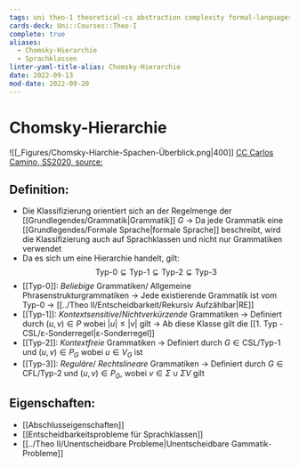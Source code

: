 ```yaml
---
tags: uni theo-1 theoretical-cs abstraction complexity formal-languages chomsky
cards-deck: Uni::Courses::Theo-I
complete: true
aliases:
  - Chomsky-Hierarchie
  - Sprachklassen
linter-yaml-title-alias: Chomsky-Hierarchie
date: 2022-09-13
mod-date: 2022-09-20
---
```


# Chomsky-Hierarchie
![[_Figures/Chomsky-Hiarchie-Spachen-Überblick.png|400]]
[CC Carlos Camino, SS2020, source:](https://fmi.uni-stuttgart.de/files/ti/teaching/s20/ti2/erg/z06.pdf)

## Definition:
- Die Klassifizierung orientiert sich an der Regelmenge der [[Grundlegendes/Grammatik|Grammatik]] $G$
  -> Da jede Grammatik eine [[Grundlegendes/Formale Sprache|formale Sprache]] beschreibt, wird die Klassifizierung auch auf Sprachklassen und nicht nur Grammatiken verwendet 
- Da es sich um eine Hierarchie handelt, gilt:$$\text{Typ-0}\subsetneq\text{Typ-1}\subsetneq\text{Typ-2}\subsetneq\text{Typ-3}$$
- [[Typ-0]]: *Beliebige* Grammatiken/ Allgemeine Phrasenstrukturgrammatiken
	-> Jede existierende Grammatik ist vom Typ-0
	-> [[../Theo II/Entscheidbarkeit/Rekursiv Aufzählbar|RE]]
- [[Typ-1]]: *Kontextsensitive*/*Nichtverkürzende* Grammatiken
	-> Definiert durch $(u,v)\in P$ wobei $|u|\leq|v|$ gilt
	-> Ab diese Klasse gilt die [[1. Typ - CSL/ε-Sonderregel|ε-Sonderregel]]
- [[Typ-2]]: *Kontextfreie* Grammatiken
	-> Definiert durch $G\in\text{CSL/Typ-1}$ und $(u,v)\in P_G$ wobei $u\in V_G$ ist
- [[Typ-3]]: *Reguläre*/ *Rechtslineare* Grammatiken
	-> Definiert durch $G\in\text{CFL/Typ-2}$ und $(u,v)\in P_G,$ wobei $v\in\Sigma\cup\Sigma V$ gilt

## Eigenschaften:
- [[Abschlusseigenschaften]]
- [[Entscheidbarkeitsprobleme für Sprachklassen]]
- [[../Theo II/Unentscheidbare Probleme|Unentscheidbare Gammatik-Probleme]]

